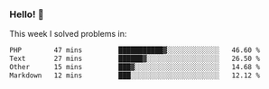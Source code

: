 ### Hello! 👋

This week I solved problems in:

<!--START_SECTION:waka-->

```txt
PHP        47 mins         ███████████▓░░░░░░░░░░░░░   46.60 %
Text       27 mins         ██████▓░░░░░░░░░░░░░░░░░░   26.50 %
Other      15 mins         ███▓░░░░░░░░░░░░░░░░░░░░░   14.68 %
Markdown   12 mins         ███░░░░░░░░░░░░░░░░░░░░░░   12.12 %
```

<!--END_SECTION:waka-->
